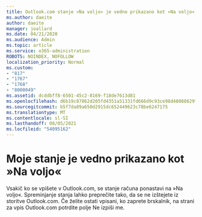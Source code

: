 ```yaml
---
title: Outlook.com stanje »Na voljo« je vedno prikazano kot »Na voljo«
ms.author: daeite
author: daeite
manager: joallard
ms.date: 04/21/2020
ms.audience: Admin
ms.topic: article
ms.service: o365-administration
ROBOTS: NOINDEX, NOFOLLOW
localization_priority: Normal
ms.custom:
- "817"
- "1767"
- "1768"
- "8000049"
ms.assetid: dcddbff8-6501-45c2-8169-f18de7613d81
ms.openlocfilehash: d6b19c87862d205fd4351a51331fd666d9c93ce98d48088629f054fe22b68c53
ms.sourcegitcommit: b5f7da89a650d2915dc652449623c78be6247175
ms.translationtype: MT
ms.contentlocale: sl-SI
ms.lasthandoff: 08/05/2021
ms.locfileid: "54095162"
---
```

# <a name="my-status-always-shows-as-available"></a>Moje stanje je vedno prikazano kot »Na voljo«

Vsakič ko se vpišete v Outlook.com, se stanje računa ponastavi na »Na voljo«. Spreminjanje stanja lahko preprečite tako, da se ne izštejete iz storitve Outlook.com. Če želite ostati vpisani, ko  zaprete brskalnik, na strani za vpis Outlook.com potrdite polje Ne izpiši me.
